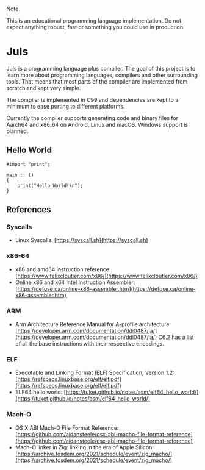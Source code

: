 > [!NOTE]
> This is an educational programming language implementation.
> Do not expect anything robust, fast or something you could use
> in production.

# Juls

Juls is a programming language plus compiler. The goal of this
project is to learn more about programming languages, compilers and
other surrounding tools. That means that most parts
of the compiler are implemented from scratch and kept very simple.

The compiler is implemented in C99 and dependencies are kept to a
minimum to ease porting to different platforms.

Currently the compiler supports generating code and binary files
for Aarch64 and x86_64 on Android, Linux and macOS. Windows support
is planned.

## Hello World

```
#import "print";

main :: ()
{
    print("Hello World!\n");
}
```

## References

### Syscalls

- Linux Syscalls: [https://syscall.sh](https://syscall.sh)

### x86-64

- x86 and amd64 instruction reference: [https://www.felixcloutier.com/x86/](https://www.felixcloutier.com/x86/)
- Online x86 and x64 Intel Instruction Assembler: [https://defuse.ca/online-x86-assembler.htm](https://defuse.ca/online-x86-assembler.htm)

### ARM

- Arm Architecture Reference Manual for A-profile architecture: [https://developer.arm.com/documentation/ddi0487/ja/](https://developer.arm.com/documentation/ddi0487/ja/)
  C6.2 has a list of all the base instructions with their respective encodings.

### ELF

- Executable and Linking Format (ELF) Specification, Version 1.2: [https://refspecs.linuxbase.org/elf/elf.pdf](https://refspecs.linuxbase.org/elf/elf.pdf)
- ELF64 hello world: [https://tuket.github.io/notes/asm/elf64_hello_world/](https://tuket.github.io/notes/asm/elf64_hello_world/)

### Mach-O

- OS X ABI Mach-O File Format Reference: [https://github.com/aidansteele/osx-abi-macho-file-format-reference](https://github.com/aidansteele/osx-abi-macho-file-format-reference)
- Mach-O linker in Zig: linking in the era of Apple Silicon: [https://archive.fosdem.org/2021/schedule/event/zig_macho/](https://archive.fosdem.org/2021/schedule/event/zig_macho/)
